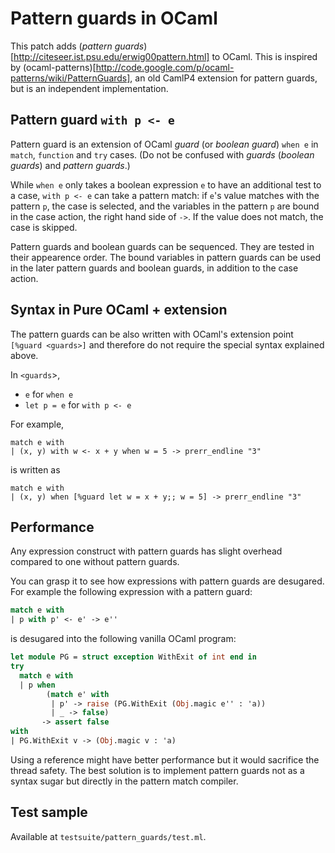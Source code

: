 Pattern guards in OCaml
=====================================

This patch adds (*pattern guards*)[http://citeseer.ist.psu.edu/erwig00pattern.html] to OCaml. This is inspired by (ocaml-patterns)[http://code.google.com/p/ocaml-patterns/wiki/PatternGuards], an old CamlP4 extension for pattern guards, but is an independent implementation.

Pattern guard `with p <- e`
-------------------------------------

Pattern guard is an extension of OCaml *guard* (or *boolean guard*) `when e` 
in `match`, `function` and `try` cases.
(Do not be confused with *guards* (*boolean guards*) and *pattern guards*.)

While `when e` only takes a boolean expression `e` to have an additional test
to a case, `with p <- e` can take a pattern match: if `e`'s value matches 
with the pattern `p`, the case is selected, and the variables 
in the pattern `p` are bound in the case action, the right hand side of `->`.
If the value does not match, the case is skipped.

Pattern guards and boolean guards can be sequenced.
They are tested in their appearence order. The bound variables 
in pattern guards can be used in the later pattern guards and boolean guards,
in addition to the case action.

Syntax in Pure OCaml + extension
-------------------------------------

The pattern guards can be also written with OCaml's extension point
`[%guard <guards>]` and therefore do not require the special syntax explained above.

In `<guards`>, 

* `e` for `when e`
* `let p = e` for `with p <- e`

For example,

```
match e with
| (x, y) with w <- x + y when w = 5 -> prerr_endline "3"
```

is written as

```
match e with
| (x, y) when [%guard let w = x + y;; w = 5] -> prerr_endline "3"
```

Performance
-------------------------------------

Any expression construct with pattern guards has slight overhead
compared to one without pattern guards.

You can grasp it to see how expressions with pattern guards are desugared.
For example the following expression with a pattern guard:

```ocaml
match e with
| p with p' <- e' -> e''
```

is desugared into the following vanilla OCaml program:

```ocaml
let module PG = struct exception WithExit of int end in
try
  match e with
  | p when 
        (match e' with
         | p' -> raise (PG.WithExit (Obj.magic e'' : 'a))
         | _ -> false)
       -> assert false
with
| PG.WithExit v -> (Obj.magic v : 'a)
```

Using a reference might have better performance but it would sacrifice the thread safety. The best solution is to implement pattern guards not as a syntax sugar but directly in the pattern match compiler.

Test sample
---------------------------

Available at `testsuite/pattern_guards/test.ml`.
